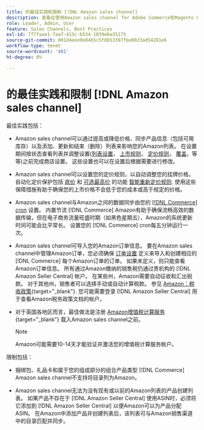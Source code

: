 ```yaml
---
title: 的最佳实践和限制 [!DNL Amazon sales channel]
description: 查看在使用Amazon sales channel for Adobe Commerce和Magento Open Source时的最佳实践和限制。
role: Leader, Admin, User
feature: Sales Channels, Best Practices
exl-id: 7f7faae1-7aa7-413c-b534-1039e6a35173
source-git-commit: 801d4eee9e84b5c5f8b53397fbe8023ad54281e6
workflow-type: tm+mt
source-wordcount: '461'
ht-degree: 0%

---
```


# 的最佳实践和限制 [!DNL Amazon sales channel]

最佳实践包括：

- Amazon sales channel可以通过提高或降低价格、同步产品信息（包括可用库存）以及添加、更新和结束（删除）列表来影响您的Amazon列表。 在设置期间按状态查看列表并调整设置([列表设置](./listing-settings.md)， [上市规则](./listing-rules.md)， [定价规则](./pricing-products.md)， [覆盖](./overrides.md)，等等)之前完成商店设置。 这些设置也可以在设置后根据需要进行修改。

- Amazon sales channel可以设置您的定价规则，以自动调整您的挂牌价格。 自动化定价保护包括 [底价](./floor-price.md) 和 [可选最高价](./optional-ceiling-price.md) 的功能 [智能重新定价规则](./intelligent-repricing-rules.md). 使用这些保障措施有助于确保您的上市价格不会低于您的成本或高于规定的价格。

- Amazon sales channel与Amazon之间的数据同步由您的 [[!DNL Commerce] cron](https://experienceleague.adobe.com/docs/commerce-admin/systems/tools/cron.html) 设置。 内置节流 [!DNL Commerce] Amazon有助于确保流畅高效的数据传输，但在电子商务流量旺盛时期（如黑色星期五），Amazon的系统更新时间可能会比平常长。 设置您的 [!DNL Commerce] cron每五分钟运行一次。

- Amazon sales channel可导入您的Amazon订单信息。 要在Amazon sales channel中管理Amazon订单，您必须确保 [订单设置](./order-settings.md) 定义来导入和创建相应的 [!DNL Commerce] 每个Amazon订单的订单。 如果未定义，则只能查看Amazon订单信息。 所有通过Amazon缴纳的销售税仍通过贵机构的 [!DNL Amazon Seller Central] 帐户。 在某些州，Amazon需要自动征收和汇出税款。 对于其他州，销售者可以选择手动或自动计算税款。 参见 [Amazon：税收政策](https://sellercentral.amazon.com/gp/help/external/help.html?itemID=200405820&amp;language=en_US/){target="_blank"}. 您可能需要登录 [!DNL Amazon Seller Central] 用于查看Amazon税务政策文档的帐户。

- 对于英国各地区而言，最佳做法是注册 [Amazon增值税计算服务](https://sell.amazon.co.uk/learn/vat-resources/){target="_blank"} 载入Amazon sales channel之前。

  >[!NOTE]
  >
  >Amazon可能需要10-14天才能验证并激活您的增值税计算服务帐户。

限制包括：

- 捆绑包、礼品卡和属于您的组成部分的组合产品类型 [!DNL Commerce] Amazon sales channel不支持将目录列为Amazon。

- Amazon sales channel无法为没有现有或以前的Amazon列表的产品创建列表。 如果产品不存在于 [!DNL Amazon Seller Central] 使用ASIN时，必须将它添加到 [!DNL Amazon Seller Central] 以便Amazon可以为产品分配ASIN。 在Amazon中添加产品并创建列表后，该列表可与Amazon销售渠道中的目录匹配并同步。
